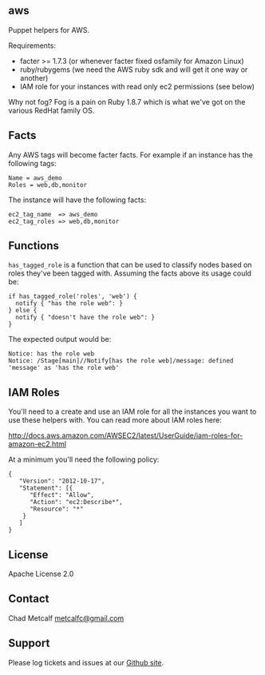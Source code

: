 aws
---

Puppet helpers for AWS. 

Requirements:
* facter >= 1.7.3 (or whenever facter fixed osfamily for Amazon Linux)
* ruby/rubygems (we need the AWS ruby sdk and will get it one way or another)
* IAM role for your instances with read only ec2 permissions (see below)

Why not fog? 
  Fog is a pain on Ruby 1.8.7 which is what we've got on the various RedHat family OS.

Facts
-----

Any AWS tags will become facter facts. For example if an instance has the following tags:

    Name = aws_demo
    Roles = web,db,monitor

The instance will have the following facts:

    ec2_tag_name  => aws_demo
    ec2_tag_roles => web,db,monitor

Functions
---------

`has_tagged_role` is a function that can be used to classify nodes based on roles they've
been tagged with. Assuming the facts above its usage could be:

    if has_tagged_role('roles', 'web') {
      notify { "has the role web": }
    } else {
      notify { "doesn't have the role web": }
    }

The expected output would be:

    Notice: has the role web
    Notice: /Stage[main]//Notify[has the role web]/message: defined 'message' as 'has the role web'

IAM Roles
---------

You'll need to a create and use an IAM role for all the instances you want to use 
these helpers with. You can read more about IAM roles here:

http://docs.aws.amazon.com/AWSEC2/latest/UserGuide/iam-roles-for-amazon-ec2.html

At a minimum you'll need the following policy:

    {
       "Version": "2012-10-17",
       "Statement": [{
          "Effect": "Allow",
          "Action": "ec2:Describe*",
          "Resource": "*"
        }
       ]
    }

License
-------

Apache License 2.0

Contact
-------

Chad Metcalf <metcalfc@gmail.com>

Support
-------

Please log tickets and issues at our [Github site](http://github.com/metcalfc/puppet-aws/issues).
